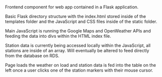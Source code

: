 Frontend component for web app contained in a Flask application.

Basic Flask directory structure with the index.html stored inside of the templates folder and the JavaScript and CSS files inside of the static folder.

Main JavaScript is running the Google Maps and OpenWeather APIs and feeding the data into divs within the HTML index file.

Station data is currently being accessed locally within the JavaScript, all stations are inside of an array. Will eventually be altered to feed directly from the database on RDS.

Page loads the weather on load and station data is fed into the table on the left once a user clicks one of the station markers with their mouse cursor.